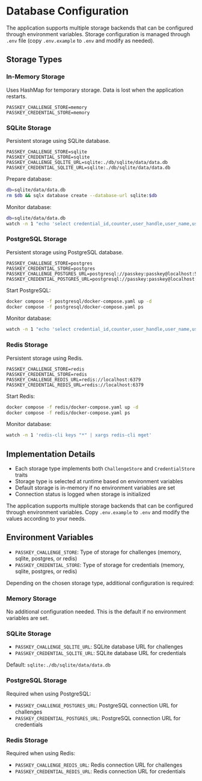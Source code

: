 # Database Configuration

The application supports multiple storage backends that can be configured through environment variables. Storage configuration is managed through `.env` file (copy `.env.example` to `.env` and modify as needed).

## Storage Types

### In-Memory Storage

Uses HashMap for temporary storage. Data is lost when the application restarts.

```env
PASSKEY_CHALLENGE_STORE=memory
PASSKEY_CREDENTIAL_STORE=memory
```

### SQLite Storage

Persistent storage using SQLite database.

```env
PASSKEY_CHALLENGE_STORE=sqlite
PASSKEY_CREDENTIAL_STORE=sqlite
PASSKEY_CHALLENGE_SQLITE_URL=sqlite:./db/sqlite/data/data.db
PASSKEY_CREDENTIAL_SQLITE_URL=sqlite:./db/sqlite/data/data.db
```

Prepare database:
```bash
db=sqlite/data/data.db
rm $db && sqlx database create --database-url sqlite:$db
```

Monitor database:
```bash
db=sqlite/data/data.db
watch -n 1 "echo 'select credential_id,counter,user_handle,user_name,user_display_name from credentials;select challenge_id,user_name,user_display_name,timestamp from challenges' | sqlite3 $db"
```

### PostgreSQL Storage

Persistent storage using PostgreSQL database.

```env
PASSKEY_CHALLENGE_STORE=postgres
PASSKEY_CREDENTIAL_STORE=postgres
PASSKEY_CHALLENGE_POSTGRES_URL=postgresql://passkey:passkey@localhost:5432/passkey
PASSKEY_CREDENTIAL_POSTGRES_URL=postgresql://passkey:passkey@localhost:5432/passkey
```

Start PostgreSQL:
```bash
docker compose -f postgresql/docker-compose.yaml up -d
docker compose -f postgresql/docker-compose.yaml ps
```

Monitor database:
```bash
watch -n 1 "echo 'select credential_id,counter,user_handle,user_name,user_display_name from credentials;select challenge_id,user_name,user_display_name,timestamp from challenges'|psql postgresql://passkey:passkey@localhost:5432/passkey"
```

### Redis Storage

Persistent storage using Redis.

```env
PASSKEY_CHALLENGE_STORE=redis
PASSKEY_CREDENTIAL_STORE=redis
PASSKEY_CHALLENGE_REDIS_URL=redis://localhost:6379
PASSKEY_CREDENTIAL_REDIS_URL=redis://localhost:6379
```

Start Redis:
```bash
docker compose -f redis/docker-compose.yaml up -d
docker compose -f redis/docker-compose.yaml ps
```

Monitor database:
```bash
watch -n 1 'redis-cli keys "*" | xargs redis-cli mget'
```

## Implementation Details

- Each storage type implements both `ChallengeStore` and `CredentialStore` traits
- Storage type is selected at runtime based on environment variables
- Default storage is in-memory if no environment variables are set
- Connection status is logged when storage is initialized

The application supports multiple storage backends that can be configured through environment variables.
Copy `.env.example` to `.env` and modify the values according to your needs.

## Environment Variables

- `PASSKEY_CHALLENGE_STORE`: Type of storage for challenges (memory, sqlite, postgres, or redis)
- `PASSKEY_CREDENTIAL_STORE`: Type of storage for credentials (memory, sqlite, postgres, or redis)

Depending on the chosen storage type, additional configuration is required:

### Memory Storage
No additional configuration needed. This is the default if no environment variables are set.

### SQLite Storage
- `PASSKEY_CHALLENGE_SQLITE_URL`: SQLite database URL for challenges
- `PASSKEY_CREDENTIAL_SQLITE_URL`: SQLite database URL for credentials

Default: `sqlite:./db/sqlite/data/data.db`

### PostgreSQL Storage
Required when using PostgreSQL:
- `PASSKEY_CHALLENGE_POSTGRES_URL`: PostgreSQL connection URL for challenges
- `PASSKEY_CREDENTIAL_POSTGRES_URL`: PostgreSQL connection URL for credentials

### Redis Storage
Required when using Redis:
- `PASSKEY_CHALLENGE_REDIS_URL`: Redis connection URL for challenges
- `PASSKEY_CREDENTIAL_REDIS_URL`: Redis connection URL for credentials
